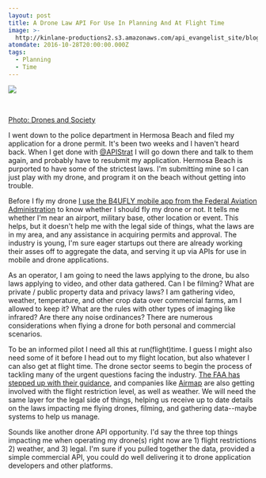 ```yaml
---
layout: post
title: A Drone Law API For Use In Planning And At Flight Time
image: >-
  http://kinlane-productions2.s3.amazonaws.com/api_evangelist_site/blog/copy_of_united_states_data_map.jpg
atomdate: 2016-10-28T20:00:00.000Z
tags:
  - Planning
  - Time
---
```

[![](http://kinlane-productions2.s3.amazonaws.com/api_evangelist_site/blog/copy_of_united_states_data_map.jpg)](http://www.dronesandsociety.org/?p=341)

 

[Photo: Drones and Society](http://www.dronesandsociety.org/?p=341)

I went down to the police department in Hermosa Beach and filed my application for a drone permit. It's been two weeks and I haven't heard back. When I get done with [@APIStrat](https://twitter.com/apistrat) I will go down there and talk to them again, and probably have to resubmit my application. Hermosa Beach is purported to have some of the strictest laws. I'm submitting mine so I can just play with my drone, and program it on the beach without getting into trouble. 

Before I fly my drone [I use the B4UFLY mobile app from the Federal Aviation Administration](http://www.faa.gov/uas/where_to_fly/b4ufly/) to know whether I should fly my drone or not. It tells me whether I'm near an airport, military base, other location or event. This helps, but it doesn't help me with the legal side of things, what the laws are in my area, and any assistance in acquiring permits and approval. The industry is young, I'm sure eager startups out there are already working their asses off to aggregate the data, and serving it up via APIs for use in mobile and drone applications.

As an operator, I am going to need the laws applying to the drone, bu also laws applying to video, and other data gathered. Can I be filming? What are private / public property data and privacy laws? I am gathering video, weather, temperature, and other crop data over commercial farms, am I allowed to keep it? What are the rules with other types of imaging like infrared? Are there any noise ordinances? There are numerous considerations when flying a drone for both personal and commercial scenarios.

To be an informed pilot I need all this at run(flight)time. I guess I might also need some of it before I head out to my flight location, but also whatever I can also get at flight time. The drone sector seems to begin the process of tackling many of the urgent questions facing the industry. [The FAA has stepped up with their guidance](https://www.faa.gov/uas/), and companies like [Airmap](https://www.airmap.com/) are also getting involved with the flight restriction level, as well as weather. We will need the same layer for the legal side of things, helping us receive up to date details on the laws impacting me flying drones, filming, and gathering data--maybe systems to help us manage.

Sounds like another drone API opportunity. I'd say the three top things impacting me when operating my drone(s) right now are 1) flight restrictions 2) weather, and 3) legal. I'm sure if you pulled together the data, provided a simple commercial API, you could do well delivering it to drone application developers and other platforms.